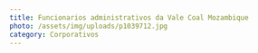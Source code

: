 ```yaml
---
title: Funcionarios administrativos da Vale Coal Mozambique
photo: /assets/img/uploads/p1039712.jpg
category: Corporativos
---
```


